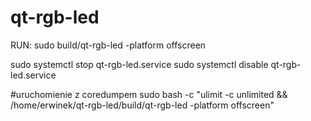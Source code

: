 # qt-rgb-led

RUN: sudo build/qt-rgb-led -platform offscreen

sudo systemctl stop qt-rgb-led.service
sudo systemctl disable qt-rgb-led.service


#uruchomienie z coredumpem
sudo bash -c "ulimit -c unlimited && /home/erwinek/qt-rgb-led/build/qt-rgb-led -platform offscreen"
